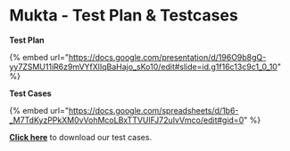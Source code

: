 # Mukta - Test Plan & Testcases

**Test Plan**&#x20;

{% embed url="https://docs.google.com/presentation/d/196O9b8gQ-yy7ZSMU11iR6z9mVYfXlIqBaHajo_sKo10/edit#slide=id.g1f16c13c9c1_0_10" %}

**Test Cases**&#x20;

{% embed url="https://docs.google.com/spreadsheets/d/1b6-_M7TdKyzPPkXM0vVohMcoLBxTTVUlFJ72uIvVmco/edit#gid=0" %}

[**Click here**](https://docs.google.com/spreadsheets/d/1b6-\_M7TdKyzPPkXM0vVohMcoLBxTTVUlFJ72uIvVmco/edit#gid=0) to download our test cases.
